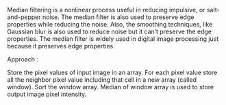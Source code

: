 Median filtering is a nonlinear process useful in reducing impulsive, or salt-and-pepper noise. The median filter is also used to preserve edge properties while reducing the noise. Also, the smoothing techniques, like Gaussian blur is also used to reduce noise but it can’t preserve the edge properties. The median filter is widely used in digital image processing just because it preserves edge properties.

Approach :

Store the pixel values of input image in an array.
For each pixel value store all the neighbor pixel value including that cell in a new array (called window).
Sort the window array.
Median of window array is used to store output image pixel intensity.

